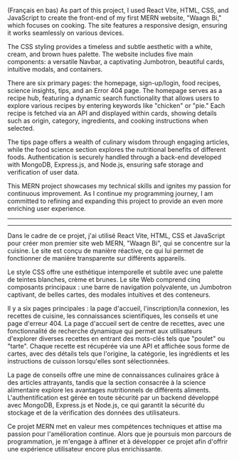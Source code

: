 (Français en bas)
As part of this project, I used React Vite, HTML, CSS, and JavaScript to create the front-end of my first MERN website, "Waagn Bi," which focuses on cooking. The site features a responsive design, ensuring it works seamlessly on various devices.

The CSS styling provides a timeless and subtle aesthetic with a white, cream, and brown hues palette. The website includes five main components: a versatile Navbar, a captivating Jumbotron, beautiful cards, intuitive modals, and containers.

There are six primary pages: the homepage, sign-up/login, food recipes, science insights, tips, and an Error 404 page. The homepage serves as a recipe hub, featuring a dynamic search functionality that allows users to explore various recipes by entering keywords like "chicken" or "pie." Each recipe is fetched via an API and displayed within cards, showing details such as origin, category, ingredients, and cooking instructions when selected.

The tips page offers a wealth of culinary wisdom through engaging articles, while the food science section explores the nutritional benefits of different foods. Authentication is securely handled through a back-end developed with MongoDB, Express.js, and Node.js, ensuring safe storage and verification of user data.

This MERN project showcases my technical skills and ignites my passion for continuous improvement. As I continue my programming journey, I am committed to refining and expanding this project to provide an even more enriching user experience.
___________________________________________
___________________________________________

Dans le cadre de ce projet, j'ai utilisé React Vite, HTML, CSS et JavaScript pour créer mon premier site web MERN, "Waagn Bi", qui se concentre sur la cuisine. Le site est conçu de manière réactive, ce qui lui permet de fonctionner de manière transparente sur différents appareils.

Le style CSS offre une esthétique intemporelle et subtile avec une palette de teintes blanches, crème et brunes. Le site Web comprend cinq composants principaux : une barre de navigation polyvalente, un Jumbotron captivant, de belles cartes, des modales intuitives et des conteneurs.

Il y a six pages principales : la page d'accueil, l'inscription/la connexion, les recettes de cuisine, les connaissances scientifiques, les conseils et une page d'erreur 404. La page d'accueil sert de centre de recettes, avec une fonctionnalité de recherche dynamique qui permet aux utilisateurs d'explorer diverses recettes en entrant des mots-clés tels que "poulet" ou "tarte". Chaque recette est récupérée via une API et affichée sous forme de cartes, avec des détails tels que l'origine, la catégorie, les ingrédients et les instructions de cuisson lorsqu'elles sont sélectionnées.

La page de conseils offre une mine de connaissances culinaires grâce à des articles attrayants, tandis que la section consacrée à la science alimentaire explore les avantages nutritionnels de différents aliments. L'authentification est gérée en toute sécurité par un backend développé avec MongoDB, Express.js et Node.js, ce qui garantit la sécurité du stockage et de la vérification des données des utilisateurs.

Ce projet MERN met en valeur mes compétences techniques et attise ma passion pour l'amélioration continue. Alors que je poursuis mon parcours de programmation, je m'engage à affiner et à développer ce projet afin d'offrir une expérience utilisateur encore plus enrichissante.
